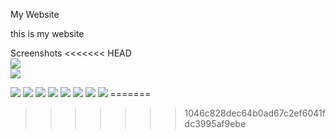 My Website

this is my website
   
   Screenshots
<<<<<<< HEAD
   <br>
   <img src="/images/s1.png">
   <br>
   <img src="/images/Screenshot 2024-03-19 164655.png">

   <img src="/images/Screenshot 2024-03-19 164707.png">

   <img src="/images/Screenshot 2024-03-19 164816.png">

   <img src="/images/Screenshot 2024-03-19 164848.png">

   <img src="/images/Screenshot 2024-03-19 164901.png">

   <img src="/images/Screenshot 2024-03-19 164911.png">
   
   <img src="/images/Screenshot 2024-03-19 164922.png">

   <img src="/images/Screenshot 2024-03-19 164933.png">

   <img src="/images/Screenshot 2024-03-19 164948.png">
=======
   
>>>>>>> 1046c828dec64b0ad67c2ef6041fdc3995af9ebe
